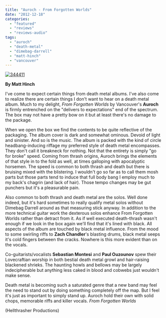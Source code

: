 ```yaml
---
title: "Auroch - From Forgotten Worlds"
date: "2012-12-18"
categories: 
  - "featured"
  - "reviews"
  - "reviews-audio"
tags: 
  - "auroch"
  - "death-metal"
  - "dimebag-darrell"
  - "matt-hinch"
  - "vancouver"
---
```


[![](http://www.hellbound.ca/wp-content/uploads/2012/12/344411.jpg "344411")](http://www.hellbound.ca/wp-content/uploads/2012/12/344411.jpg)

**By Matt Hinch**

I've come to expect certain things from death metal albums. I've also come to realize there are certain things I don't want to hear on a death metal album. Much to my delight, _From Forgotten Worlds_ by Vancouver's **Auroch** is firmly entrenched on the "delivers to expectations" end of the spectrum. The box may not have a pretty bow on it but at least there's no damage to the package.

When we open the box we find the contents to be quite reflective of the packaging. The album cover is dark and somewhat ominous. Devoid of light and sinister. And so is the music. The album is packed with the kind of circle headbang-inducing riffage my preferred style of death metal encompasses. They don't call it breakneck for nothing. Not that the entirety is simply "go for broke" speed. Coming from thrash origins, Auroch brings the elements of that style in to the fold as well, at times galloping with apocalyptic horsemen. The speed is common to both thrash and death but there is bruising mixed with the blistering. I wouldn't go so far as to call them mosh parts but those parts tend to induce that full body bang I employ much to my back's chagrin (and lack of hair). Those tempo changes may be gut punchers but it's a pleasurable pain.

Also common to both thrash and death metal are the solos. Well done indeed, but it's hard sometimes to really qualify metal solos without Dimebag Darrell around as that measuring stick anyway. In addition to the more technical guitar work the dexterous solos enhance From Forgotten Worlds rather than detract from it. As if well executed death-thrash wasn't enough if we look in the box again we'll find that it's lined with black. All aspects of the album are touched by black metal influence. From the mood to some swirling riffs to **Zach Chandler**'s blasting drums, black metal seeps it's cold fingers between the cracks. Nowhere is this more evident than on the vocals.

Co-guitarists/vocalists **Sebastian Montesi** and **Paul Ouzounov** spew their Lovecraftian worship in both bestial death metal growl and hair-raising blackened shrieks. The haunting howls and bellows may be largely indecipherable but anything less caked in blood and cobwebs just wouldn't make sense.

Death metal is becoming such a saturated genre that a new band may feel the need to stand out by doing something completely off the map. But I feel it's just as important to simply stand up. Auroch hold their own with solid chops, memorable riffs and killer vocals. _From Forgotten Worlds_

(Hellthrasher Productions)
